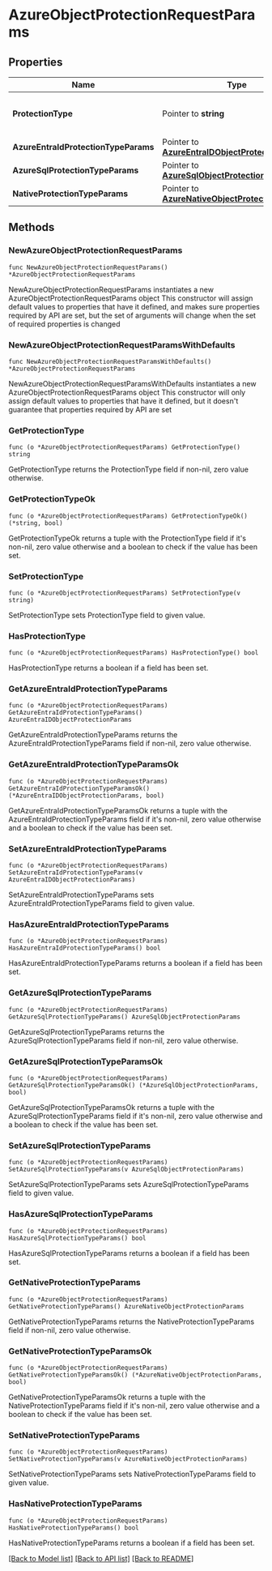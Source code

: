 # AzureObjectProtectionRequestParams

## Properties

Name | Type | Description | Notes
------------ | ------------- | ------------- | -------------
**ProtectionType** | Pointer to **string** | Specifies the Azure Protection Job type. | [optional] 
**AzureEntraIdProtectionTypeParams** | Pointer to [**AzureEntraIDObjectProtectionParams**](AzureEntraIDObjectProtectionParams.md) |  | [optional] 
**AzureSqlProtectionTypeParams** | Pointer to [**AzureSqlObjectProtectionParams**](AzureSqlObjectProtectionParams.md) |  | [optional] 
**NativeProtectionTypeParams** | Pointer to [**AzureNativeObjectProtectionParams**](AzureNativeObjectProtectionParams.md) |  | [optional] 

## Methods

### NewAzureObjectProtectionRequestParams

`func NewAzureObjectProtectionRequestParams() *AzureObjectProtectionRequestParams`

NewAzureObjectProtectionRequestParams instantiates a new AzureObjectProtectionRequestParams object
This constructor will assign default values to properties that have it defined,
and makes sure properties required by API are set, but the set of arguments
will change when the set of required properties is changed

### NewAzureObjectProtectionRequestParamsWithDefaults

`func NewAzureObjectProtectionRequestParamsWithDefaults() *AzureObjectProtectionRequestParams`

NewAzureObjectProtectionRequestParamsWithDefaults instantiates a new AzureObjectProtectionRequestParams object
This constructor will only assign default values to properties that have it defined,
but it doesn't guarantee that properties required by API are set

### GetProtectionType

`func (o *AzureObjectProtectionRequestParams) GetProtectionType() string`

GetProtectionType returns the ProtectionType field if non-nil, zero value otherwise.

### GetProtectionTypeOk

`func (o *AzureObjectProtectionRequestParams) GetProtectionTypeOk() (*string, bool)`

GetProtectionTypeOk returns a tuple with the ProtectionType field if it's non-nil, zero value otherwise
and a boolean to check if the value has been set.

### SetProtectionType

`func (o *AzureObjectProtectionRequestParams) SetProtectionType(v string)`

SetProtectionType sets ProtectionType field to given value.

### HasProtectionType

`func (o *AzureObjectProtectionRequestParams) HasProtectionType() bool`

HasProtectionType returns a boolean if a field has been set.

### GetAzureEntraIdProtectionTypeParams

`func (o *AzureObjectProtectionRequestParams) GetAzureEntraIdProtectionTypeParams() AzureEntraIDObjectProtectionParams`

GetAzureEntraIdProtectionTypeParams returns the AzureEntraIdProtectionTypeParams field if non-nil, zero value otherwise.

### GetAzureEntraIdProtectionTypeParamsOk

`func (o *AzureObjectProtectionRequestParams) GetAzureEntraIdProtectionTypeParamsOk() (*AzureEntraIDObjectProtectionParams, bool)`

GetAzureEntraIdProtectionTypeParamsOk returns a tuple with the AzureEntraIdProtectionTypeParams field if it's non-nil, zero value otherwise
and a boolean to check if the value has been set.

### SetAzureEntraIdProtectionTypeParams

`func (o *AzureObjectProtectionRequestParams) SetAzureEntraIdProtectionTypeParams(v AzureEntraIDObjectProtectionParams)`

SetAzureEntraIdProtectionTypeParams sets AzureEntraIdProtectionTypeParams field to given value.

### HasAzureEntraIdProtectionTypeParams

`func (o *AzureObjectProtectionRequestParams) HasAzureEntraIdProtectionTypeParams() bool`

HasAzureEntraIdProtectionTypeParams returns a boolean if a field has been set.

### GetAzureSqlProtectionTypeParams

`func (o *AzureObjectProtectionRequestParams) GetAzureSqlProtectionTypeParams() AzureSqlObjectProtectionParams`

GetAzureSqlProtectionTypeParams returns the AzureSqlProtectionTypeParams field if non-nil, zero value otherwise.

### GetAzureSqlProtectionTypeParamsOk

`func (o *AzureObjectProtectionRequestParams) GetAzureSqlProtectionTypeParamsOk() (*AzureSqlObjectProtectionParams, bool)`

GetAzureSqlProtectionTypeParamsOk returns a tuple with the AzureSqlProtectionTypeParams field if it's non-nil, zero value otherwise
and a boolean to check if the value has been set.

### SetAzureSqlProtectionTypeParams

`func (o *AzureObjectProtectionRequestParams) SetAzureSqlProtectionTypeParams(v AzureSqlObjectProtectionParams)`

SetAzureSqlProtectionTypeParams sets AzureSqlProtectionTypeParams field to given value.

### HasAzureSqlProtectionTypeParams

`func (o *AzureObjectProtectionRequestParams) HasAzureSqlProtectionTypeParams() bool`

HasAzureSqlProtectionTypeParams returns a boolean if a field has been set.

### GetNativeProtectionTypeParams

`func (o *AzureObjectProtectionRequestParams) GetNativeProtectionTypeParams() AzureNativeObjectProtectionParams`

GetNativeProtectionTypeParams returns the NativeProtectionTypeParams field if non-nil, zero value otherwise.

### GetNativeProtectionTypeParamsOk

`func (o *AzureObjectProtectionRequestParams) GetNativeProtectionTypeParamsOk() (*AzureNativeObjectProtectionParams, bool)`

GetNativeProtectionTypeParamsOk returns a tuple with the NativeProtectionTypeParams field if it's non-nil, zero value otherwise
and a boolean to check if the value has been set.

### SetNativeProtectionTypeParams

`func (o *AzureObjectProtectionRequestParams) SetNativeProtectionTypeParams(v AzureNativeObjectProtectionParams)`

SetNativeProtectionTypeParams sets NativeProtectionTypeParams field to given value.

### HasNativeProtectionTypeParams

`func (o *AzureObjectProtectionRequestParams) HasNativeProtectionTypeParams() bool`

HasNativeProtectionTypeParams returns a boolean if a field has been set.


[[Back to Model list]](../README.md#documentation-for-models) [[Back to API list]](../README.md#documentation-for-api-endpoints) [[Back to README]](../README.md)


